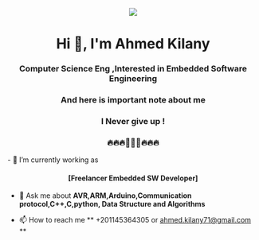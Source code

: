 <p align="center">
  <img src="[http://www.fillmurray.com/460/300](https://play-lh.googleusercontent.com/EnxJKkoXzxrmA0RA0gUie0K4gvbRLrQhpflyMzwSMvCfk2FA6o9sBLzfWtG5qLzIBIc)">
</p>

<!-- ![](https://play-lh.googleusercontent.com/EnxJKkoXzxrmA0RA0gUie0K4gvbRLrQhpflyMzwSMvCfk2FA6o9sBLzfWtG5qLzIBIc) -->

<h1 align="center">Hi 👋, I'm Ahmed Kilany</h1>
<h3 align="center">Computer Science Eng ,Interested in Embedded Software Engineering </h3>
<h3 align="center">And here is important note about me </h3>
<h3 align="center">I Never give up ! </h3>
<h3 align="center">🔥🔥🔥🚀🚀🚀🔥🔥🔥 </h3>
- 🔭 I’m currently working as
<h4 align="center">[Freelancer Embedded SW Developer] </h4>

- 💬 Ask me about **AVR,ARM,Arduino,Communication protocol,C++,C,python, Data Structure and Algorithms**

- 📫 How to reach me ** +201145364305 or ahmed.kilany71@gmail.com  **

